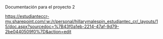Documentación para el proyecto 2

https://estudianteccr-my.sharepoint.com/:w:/r/personal/hillarymalespin_estudiantec_cr/_layouts/15/doc.aspx?sourcedoc=%7B43f0a1eb-2214-47af-9d79-2be0440509f0%7D&action=edit 
